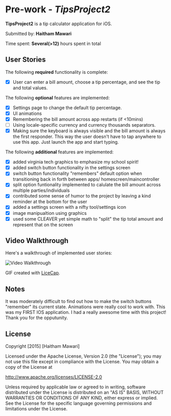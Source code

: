 # Pre-work - *TipsProject2*

**TipsProject2** is a tip calculator application for iOS.

Submitted by: **Haitham Mawari**

Time spent: **Several(>12)** hours spent in total

## User Stories

The following **required** functionality is complete:
* [x] User can enter a bill amount, choose a tip percentage, and see the tip and total values.

The following **optional** features are implemented:
* [x] Settings page to change the default tip percentage.
* [x] UI animations
* [x] Remembering the bill amount across app restarts (if <10mins)
* [ ] Using locale-specific currency and currency thousands separators.
* [x] Making sure the keyboard is always visible and the bill amount is always the first responder. This way the user doesn't have to tap anywhere to use this app. Just launch the app and start typing.

The following **additional** features are implemented:
- [x] added virginia tech graphics to emphasize my school spirit!
- [x] added switch button functionality in the settings screen
- [x] switch button functionality "remembers" default option when transitioning back in forth between apps/ homescreen/maincontroller
- [x] split option funtionality implemented to calulate the bill amount across multiple parties/individuals
- [x] contributed some sense of humor to the project by leaving a kind reminder at the bottom for the user
- [x] added a settings screen with a nifty tool/settings icon
- [x] image manipualtion using graphics 
- [x] used some CLEAVER yet simple math to "split" the tip total amount and represent that on the screen

## Video Walkthrough 

Here's a walkthrough of implemented user stories:


<img src='http://i.imgur.com/57YY0bY.gif' title='Video Walkthrough' width='' alt='Video Walkthrough' />

GIF created with [LiceCap](http://www.cockos.com/licecap/).

## Notes

It was moderately difficult to find out how to make the switch buttons "remember" its current state. 
Animations were really cool to work with. This was my FIRST IOS application. I had a really awesome time with this project! Thank you for the opputunity.


## License

Copyright [2015] [Haitham Mawari]

Licensed under the Apache License, Version 2.0 (the "License");
you may not use this file except in compliance with the License.
You may obtain a copy of the License at

http://www.apache.org/licenses/LICENSE-2.0

Unless required by applicable law or agreed to in writing, software
distributed under the License is distributed on an "AS IS" BASIS,
WITHOUT WARRANTIES OR CONDITIONS OF ANY KIND, either express or implied.
See the License for the specific language governing permissions and
limitations under the License.